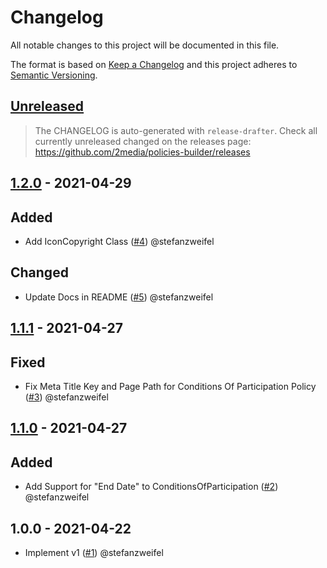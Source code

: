# Changelog
All notable changes to this project will be documented in this file.

The format is based on [Keep a Changelog](http://keepachangelog.com/en/1.0.0/) and this project adheres to [Semantic Versioning](http://semver.org/spec/v2.0.0.html).

## [Unreleased](https://github.com/2media/policies-builder/compare/v1.2.0...HEAD)

> The CHANGELOG is auto-generated with `release-drafter`.
> Check all currently unreleased changed on the releases page:
> https://github.com/2media/policies-builder/releases

<!-- Please do not add single changes manually to the CHANGELOG. -->

## [1.2.0](https://github.com/2media/policies-builder/compare/v1.1.1...v1.2.0) - 2021-04-29

## Added
- Add IconCopyright Class ([#4](https://github.com/2media/policies-builder/pull/4)) @stefanzweifel

## Changed
- Update Docs in README ([#5](https://github.com/2media/policies-builder/pull/5)) @stefanzweifel


## [1.1.1](https://github.com/2media/policies-builder/compare/v1.1.0...v1.1.1) - 2021-04-27

## Fixed
- Fix Meta Title Key and Page Path for Conditions Of Participation Policy ([#3](https://github.com/2media/policies-builder/pull/3)) @stefanzweifel


## [1.1.0](https://github.com/2media/policies-builder/compare/v1.0.0...v1.1.0) - 2021-04-27

## Added
- Add Support for "End Date" to ConditionsOfParticipation ([#2](https://github.com/2media/policies-builder/pull/2)) @stefanzweifel

## 1.0.0 - 2021-04-22

- Implement v1 ([#1](https://github.com/2media/policies-builder/pull/1)) @stefanzweifel
